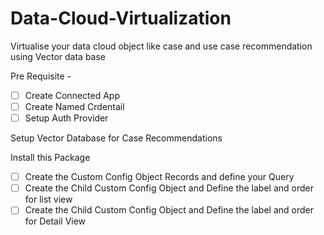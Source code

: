 # Data-Cloud-Virtualization
Virtualise your data cloud object like case and use case recommendation using Vector data base 

Pre Requisite - 

- [ ] Create Connected App
- [ ] Create Named Crdentail 
- [ ] Setup Auth Provider 

Setup Vector Database for Case Recommendations

Install this Package 
- [ ] Create the Custom Config Object Records and define your Query 
- [ ] Create the Child Custom Config Object and Define the label and order for list view 
- [ ] Create the Child Custom Config Object and Define the label and order for Detail View 
